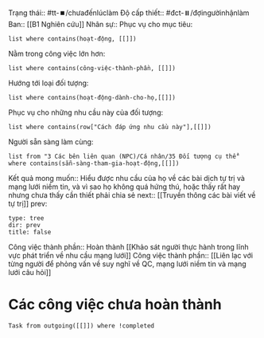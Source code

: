 Trạng thái:: #tt-⏹️/chưađếnlúclàm
Độ cấp thiết:: #đct-⏸️/đợingườinhậnlàm 
Ban:: [[B1 Nghiên cứu]]
Nhân sự::
Phục vụ cho mục tiêu:
```dataview
list where contains(hoạt-động, [[]])
```
Nằm trong công việc lớn hơn:
```dataview
list where contains(công-việc-thành-phần, [[]])
```
Hướng tới loại đối tượng:
```dataview
list where contains(hoạt-động-dành-cho-họ,[[]])
```
Phục vụ cho những nhu cầu này của đối tượng:
```dataview
list where contains(row["Cách đáp ứng nhu cầu này"],[[]])
```
Người sẵn sàng làm cùng:
```dataview
list from "3 Các bên liên quan (NPC)/Cá nhân/35 Đối tượng cụ thể" where contains(sẵn-sàng-tham-gia-hoạt-động,[[]])
```

Kết quả mong muốn:: Hiểu được nhu cầu của họ về các bài dịch tự trị và mạng lưới niềm tin, và vì sao họ không quá hứng thú, hoặc thấy rất hay nhưng chưa thấy cần thiết phải chia sẻ
next:: [[Truyền thông các bài viết về tự trị]]
prev:
```breadcrumbs
type: tree
dir: prev
title: false
```


Công việc thành phần:: Hoàn thành [[Khảo sát người thực hành trong lĩnh vực phát triển về nhu cầu mạng lưới]]
Công việc thành phần:: [[Liên lạc với từng người để phỏng vấn về suy nghĩ về QC, mạng lưới niềm tin và mạng lưới câu hỏi]]

# Các công việc chưa hoàn thành
```dataview
Task from outgoing([[]]) where !completed
```

